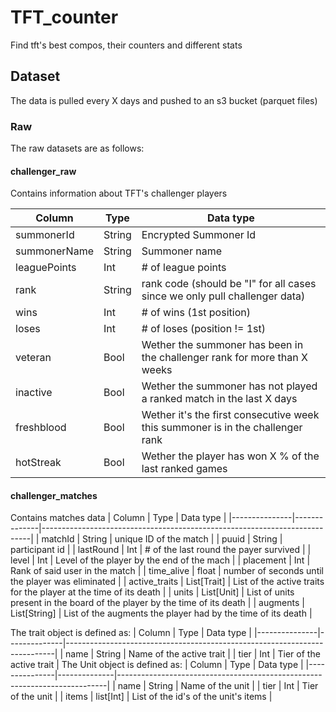 # TFT_counter
Find tft's best compos, their counters and different stats
## Dataset

The data is pulled every X days and pushed to an s3 bucket (parquet files)

### Raw
The raw datasets are as follows:

#### challenger_raw
Contains information about TFT's challenger players

| Column       | Type   | Data type                                                                      |
|--------------|--------|--------------------------------------------------------------------------------|
| summonerId   | String | Encrypted Summoner Id                                                          |
| summonerName | String | Summoner name                                                                  |
| leaguePoints | Int    | # of league points                                                             |
| rank         | String | rank code (should be "I" for all cases since we only pull challenger data)     |
| wins         | Int    | # of wins (1st position)                                                       |
| loses        | Int    | # of loses (position != 1st)                                                   |
| veteran      | Bool   | Wether the summoner has been in the challenger rank for more than X weeks      |
| inactive     | Bool   | Wether the summoner has not played a ranked match in the last X days           |
| freshblood   | Bool   | Wether it's the first consecutive week this summoner is in the challenger rank |
| hotStreak    | Bool   | Wether the player has won X % of the last ranked games                         |

#### challenger_matches
Contains matches data 
| Column        | Type         | Data type                                                                 |
|---------------|--------------|---------------------------------------------------------------------------|
| matchId       | String       | unique ID of the match                                                    |
| puuid         | String       | participant id                                                            |
| lastRound     | Int          | # of the last round the payer survived                                    |
| level         | Int          | Level of the player by the end of the mach                                |
| placement     | Int          | Rank of said user in the match                                            |
| time_alive    | float        | number of seconds until the player was eliminated                         |
| active_traits | List[Trait]  | List of the active traits for the player at the time of its death         |
| units         | List[Unit]   | List of units present in the board of the player by the time of its death |
| augments      | List[String] | List of the augments the player had by the time of its death              |

The trait object is defined as:
| Column        | Type         | Data type                                                                 |
|---------------|--------------|---------------------------------------------------------------------------|
| name          | String       | Name of the active trait                                                  |
| tier          | Int          | Tier of the active trait                                                  |
The Unit object is defined as:
| Column        | Type         | Data type                                                                 |
|---------------|--------------|---------------------------------------------------------------------------|
| name          | String       | Name of the unit                                                          |
| tier          | Int          | Tier of the unit                                                          |
| items         | list[Int]    | List of the id's of the unit's items                                      |
